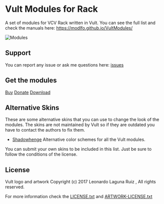# Vult Modules for Rack

A set of modules for VCV Rack written in Vult. You can see the full list and check the manuals here: https://modlfo.github.io/VultModules/

![Modules](https://modlfo.github.io/VultModules/images/VultFamily.png "Modules")

## Support
You can report any issue or ask me questions here: [issues](https://github.com/modlfo/VultModules/issues)

## Get the modules

[Buy](https://vcvrack.com/plugins.html#Leonardo%20Laguna%20Ruiz)
[Donate](https://www.paypal.me/VultModules)
[Download](https://github.com/modlfo/VultModules/releases)

## Alternative Skins

These are some alternative skins that you can use to change the look of the modules. The skins are not maintained by Vult so if they are outdated you have to contact the authors to fix them.

- [Shadowhenge](https://github.com/Shadowhenge/VCV-Skins) Alternative color schemes for all the Vult modules.

You can submit your own skins to be included in this list. Just be sure to follow the conditions of the license. 

## License

Vult logo and artwork Copyright (c) 2017 Leonardo Laguna Ruiz , All rights reserved.

For more information check the [LICENSE.txt](https://github.com/modlfo/VultModules/blob/master/LICENSE.txt) and [ARTWORK-LICENSE.txt](https://github.com/modlfo/VultModules/blob/master/ARTWORK-LICENSE.txt) 


